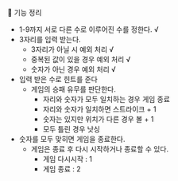 🎳 기능 정리
- 1-9까지 서로 다른 수로 이루어진 수를 정한다. √
- 3자리를 입력 받는다.
  - 3자리가 아닐 시 예외 처리 √
  - 중복된 값이 있을 경우 예외 처리 √
  - 숫자가 아닌 경우 예외 처리 √
- 입력 받은 수로 힌트를 준다
  - 게임의 승패 유무를 판단한다.
    - 자리와 숫자가 모두 일치하는 경우 게임 종료
    - 자리와 숫자가 일치하면 스트라이크 + 1
    - 숫자는 있지만 위치가 다른 경우 볼 + 1
    - 모두 틀린 경우 낫싱
- 숫자를 모두 맞히면 게임을 종료한다.
  - 게임은 종료 후 다시 시작하거나 종료할 수 있다.
    - 게임 다시시작 : 1
    - 게임 종료 : 2